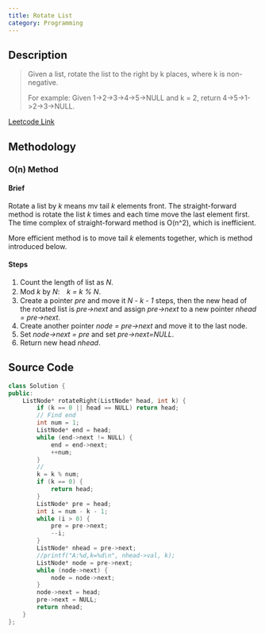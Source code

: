 ```yaml
---
title: Rotate List
category: Programming
---
```

## Description
>Given a list, rotate the list to the right by k places, where k is non-negative.
>
>For example:
>Given 1->2->3->4->5->NULL and k = 2,
>return 4->5->1->2->3->NULL.

[Leetcode Link](https://leetcode.com/problems/rotate-list/)

## Methodology

### O(n) Method

#### Brief
Rotate a list by *k* means mv tail *k* elements front. The straight-forward method is rotate the list *k* times and each time move the last element first. The time complex of straight-forward method is O(n^2), which is inefficient.

More efficient method is to move tail *k* elements together, which is method introduced below.

#### Steps
1. Count the length of list as *N*.
2. Mod *k* by *N*:　*k = k % N*.
3. Create a pointer *pre* and move it *N - k - 1* steps, then the new head of the rotated list is *pre->next* and assign *pre->next* to a new pointer *nhead = pre->next*.
4. Create another pointer *node = pre->next* and move it to the last node.
5. Set *node->next = pre* and set *pre->next=NULL*.
6. Return new head *nhead*.

## Source Code
```C++
class Solution {
public:
    ListNode* rotateRight(ListNode* head, int k) {
        if (k == 0 || head == NULL) return head;
        // Find end
        int num = 1;
        ListNode* end = head;
        while (end->next != NULL) {
            end = end->next;
            ++num;
        }
        //
        k = k % num;
        if (k == 0) {
            return head;
        }
        ListNode* pre = head;
        int i = num - k - 1;
        while (i > 0) {
            pre = pre->next;
            --i;
        }
        ListNode* nhead = pre->next;
        //printf("A:%d,k=%d\n", nhead->val, k);
        ListNode* node = pre->next;
        while (node->next) {
            node = node->next;
        }
        node->next = head;
        pre->next = NULL;
        return nhead;
    }
};
```
